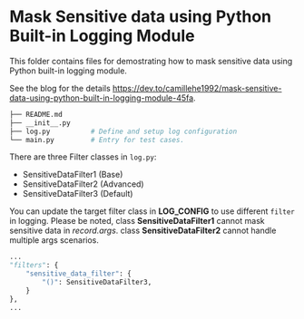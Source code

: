 # Mask Sensitive data using Python Built-in Logging Module

This folder contains files for demostrating how to mask sensitive data using Python built-in logging module.

See the blog for the details <https://dev.to/camillehe1992/mask-sensitive-data-using-python-built-in-logging-module-45fa>.

```sh
├── README.md
├── __init__.py
├── log.py          # Define and setup log configuration
└── main.py         # Entry for test cases.
```

There are three Filter classes in `log.py`:

- SensitiveDataFilter1 (Base)
- SensitiveDataFilter2 (Advanced)
- SensitiveDataFilter3 (Default)

You can update the target filter class in **LOG_CONFIG** to use different `filter` in logging. Please be noted, class **SensitiveDataFilter1** cannot mask sensitive data in _record.args_. class **SensitiveDataFilter2** cannot handle multiple args scenarios.

```python
...
"filters": {
    "sensitive_data_filter": {
        "()": SensitiveDataFilter3,
    }
},
...
```
